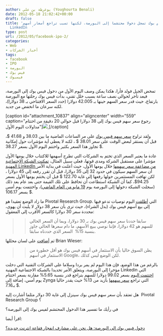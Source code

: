 ```yaml
---
author: يوغرطة بن علي (Youghourta Benali)
date: 2012-05-18 21:02:42+00:00
draft: false
title: 'فيس بوك تسجل دخولا محتشما إلى البورصة، لكنها تسبب تراجع أسعار أسهم Zynga و
  LinkedIn  '
type: post
url: /2012/05/facebook-ipo-2/
categories:
- Web
- أخبار الشركات
tags:
- facebook
- IPO
- البورصة
- فيس بوك
- فيسبوك
---
```


تمخض الجبل فولد فأرا، هكذا يمكن وصف اليوم الأول من دخول فيس بوك إلى البورصة، فبعد تأخر لحوالي نصف ساعة بسبب خلل تقني، بدأت فيس بوك رحلتها مع البورصة بارتفاع، حيث قدر سعر السهم حينها بـ 42.005 دولارا (حدد السعر الافتتاحي بـ 38 دولارا)، لكنه سرعان ما انخفض من جديد.




[caption id="attachment_10837" align="aligncenter" width="559" caption="رجوع سعر سهم فيس بوك إلى 38 دولارا قبل حوالي 20 دقيقة من اختتام مداولات اليوم الأول"][![](http://www.it-scoop.com/wp-content/uploads/2012/05/facebook-IPO.png)
](http://www.it-scoop.com/wp-content/uploads/2012/05/facebook-IPO.png)[/caption]


ولقد تراوح [سعر سهم فيس بوك](http://www.google.com/finance?q=fb) على مر الساعات الماضية ما بين 38.03 و 41.68 $، قبل أن يستقر لبعض الوقت على سعر 38.01 $ ، لكنه لا يعطي أية مؤشرات حول إمكانية تجاوز هذا السعر بكثير واختتم اليوم الأول بسعر 38.27 $.




عادة ما يعتبر السعر الذي تختم به الشركات التي تطرح أسهمها للاكتتاب خلال يومها الأول مؤشرا على مستقبل الشركة ومدى قوتها، فعلى سبيل المثال، [تمكنت الشبكة الاجتماعية المهنية LinkedIn من مضاعفة سعر سهمها](http://www.it-scoop.com/2011/05/linkedin-ipo-3/) خلال يومها الأول، حيث أعلنت في بداية الأمر أن سعر السهم سيكون في حدود 32 إلى 35 دولارا، قبل أن تقرر رفعه إلى 45 دولارا ، لكن تهافت المستثمرين حولها رفعها إلى غاية 122.70 $ قبل أن يختتم يومها الأول بسعر 94.25$، كما أن الشبكة استطاعت أن تحافظ على تلك القيمة حتى بعد عام بعد ذلك (سجلت الشبكة دخولها إلى البورصة يوم [19 مايو من العام الماضي](http://www.it-scoop.com/2011/05/linkedin-ipo-3/))، واختتمت يوم أمس بسعر 106.17 $.




ما زاد الوضع تعقيدا هو Pivotal Research Group. التي [أطلقت](http://business.financialpost.com/2012/05/18/analyst-rates-facebook-stock-a-sell-on-first-day-of-trading/) اليوم توصيات تدعو فيها إلى بيع أسهم فيس بوك (بدل الشراء)، حيث ترى بأن سعر 38 دولار لا يلبث أن يهوى، محددة سعر 30 دولارا كالسعر الأقرب إلى المعقول:





<blockquote>

> 
> سابقا حددنا سعر سهم فيس بوك بـ 30 دولارا، وبما أن السعر الحالي للسهم هو 42 دولارا، فإننا نوصي ببيع الأسهم، ما دام سعرها الحالي جاوز بنسبة 15%  السعر الذي حددناه سابقا.
> 
> 
</blockquote>




ثم [أضافت](http://timesofindia.indiatimes.com/tech/news/internet/Facebook-gets-early-brokerage-sell-rating/articleshow/13274257.cms) على لسان محللها Brian Wieser:





<blockquote>

> 
> يظن السوق حاليا بأن الاستثمار في أسهم فيس بوك هو أقل خطورة من الاستثمار في أسهم Google، لكن الوضع ليس كذلك.
> 
> 
</blockquote>




بالرغم من هذا الوضع، فإن هذا اليوم لم يمر بردا وسلاما على الشركات التقنية التي دخلت مؤخرا إلى البورصة، ويتعلق الأمر تحديدا بالشبكة الاجتماعية المهنية Linkedin التي [اختتمت اليوم](http://www.google.com/finance?q=NYSE:LNKD) بسعر 99.02 دولارا للسهم بتراجع قدر بنسبة 5.65% مقارنة بسعر اختتام يوم أمس، إضافة إلى Zynga التي تراجع [سعر سهمها](http://www.google.com/finance?q=NASDAQ:ZNGA) بأزيد من 13% حيث يقدر حاليا بـ7.16 $.




هل تعتقد بأن سعر سهم فيس بوك سينزل إلى غاية 30 دولار مثلما أشارت إليه  Pivotal Research Group ؟




في رأيك ما تفسير هذا الدخول المحتشم لفيس بوك إلى البورصة؟




اقرأ أيضا:




[دخول فيس بوك إلى البورصة: هل نحن على مشارف انفجار فقاعة إنترنت جديدة؟](http://www.it-scoop.com/2012/05/facebook-ipo-tech-bubble/)
